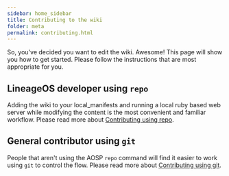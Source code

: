 ```yaml
---
sidebar: home_sidebar
title: Contributing to the wiki
folder: meta
permalink: contributing.html
---
```

So, you've decided you want to edit the wiki. Awesome! This page will show you how to get started. Please follow the instructions that are most appropriate for you.

## LineageOS developer using `repo`

Adding the wiki to your local_manifests and running a local ruby based web server while modifying the content is the most convenient and familiar workflow. Please read more about [Contributing using repo](/contributing_via_repo.html).

## General contributor using `git`

People that aren't using the AOSP `repo` command will find it easier to work using `git` to control the flow. Please read more about [Contributing using git](/contributing_via_git.html).
